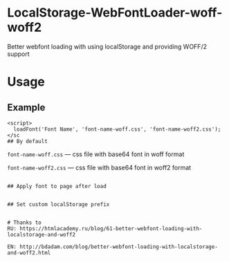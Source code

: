 # LocalStorage-WebFontLoader-woff-woff2
Better webfont loading with using localStorage and providing WOFF/2 support

# Usage
## Example
```
<script>
  loadFont('Font Name', 'font-name-woff.css', 'font-name-woff2.css');
</sc
## By default
```

```font-name-woff.css``` — css file with base64 font in woff format

```font-name-woff2.css``` — css file with base64 font in woff2 format

<script>
  loadFont('Museo Sans Bold', 'vendor/fonts/museoSans/700woff.css', 'vendor/fonts/museoSans/700woff2.css');
</script>
```

## Apply font to page after load
```
<script>
  loadFont('Museo Sans Bold', 'vendor/fonts/museoSans/700woff.css', 'vendor/fonts/museoSans/700woff2.css', true);
</script>
```

## Set custom localStorage prefix
```
<script>
  loadFont('Museo Sans Bold', 'vendor/fonts/museoSans/700woff.css', 'vendor/fonts/museoSans/700woff2.css', false, 'my-prefix');
</script>
```

# Thanks to
RU: https://htmlacademy.ru/blog/61-better-webfont-loading-with-localstorage-and-woff2

EN: http://bdadam.com/blog/better-webfont-loading-with-localstorage-and-woff2.html
